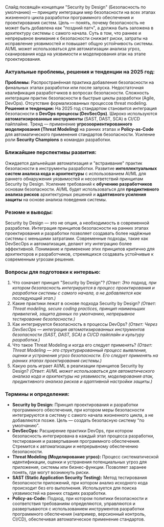 Слайд посвящён концепции "Security by Design" (Безопасность по умолчанию) — принципу интеграции мер безопасности на всех этапах жизненного цикла разработки программного обеспечения и проектирования систем. Цель — понять, почему безопасность не может быть добавлена как "поздний патч", а должна быть заложена в архитектуру системы с самого начала. Суть в том, что раннее и непрерывное внимание к безопасности снижает риски, затраты на исправление уязвимостей и повышает общую устойчивость системы. AI/ML может использоваться для автоматизации анализа угроз, сканирования кода на уязвимости и моделирования атак на этапе проектирования.

### **Актуальные проблемы, решения и тенденции на 2025 год:**
**Проблемы:** Распространённая практика добавления безопасности на финальных этапах разработки или после запуска. Недостаточная квалификация разработчиков в вопросах безопасности. Сложность интеграции практик безопасности в быстрые циклы разработки (Agile, DevOps). Отсутствие формализованных процессов threat modeling.
**Решения и тенденции:** На 2025 год стандартом становится интеграция безопасности в **DevOps процессы (DevSecOps)**. Широко используются **автоматизированные инструменты** (SAST, DAST, SCA) в CI/CD пайплайне. Тренд — применение **угрозоориентированного моделирования (Threat Modeling)** на ранних этапах и **Policy-as-Code** для автоматического применения стандартов безопасности. Усиление роли **Security Champions** в командах разработки.

### **Ближайшие перспективы развития:**
Ожидается дальнейшая автоматизация и "встраивание" практик безопасности в инструменты разработки. Развитие **интеллектуальных систем анализа кода и архитектуры** с использованием AI/ML для раннего обнаружения уязвимостей и несоответствий принципам Security by Design. Усиление требований к **обучению разработчиков** основам безопасности. AI/ML будет использоваться для **предиктивного анализа рисков** архитектурных решений и **адаптивного усиления защиты** на основе анализа поведения системы.

### **Резюме и выводы:**
Security by Design — это не опция, а необходимость в современной разработке. Интеграция принципов безопасности на ранних этапах проектирования и разработки позволяет создавать более надёжные системы с меньшими затратами. Современные подходы, такие как DevSecOps и автоматизация, делают эту интеграцию более эффективной. Понимание и применение этих принципов критично для архитекторов и разработчиков, стремящихся создавать устойчивые к современным угрозам решения.

### **Вопросы для подготовки к интервью:**
1.  Что означает принцип "Security by Design"? *(Ответ: Это подход, при котором безопасность интегрируется в процесс проектирования и разработки системы с самого начала, а не добавляется как последующий этап.)*
2.  Какие практики лежат в основе подхода Security by Design? *(Ответ: Threat modeling, secure coding practices, принцип наименьших привилегий, защита данных по умолчанию, непрерывное тестирование безопасности.)*
3.  Как интегрируется безопасность в процессы DevOps? *(Ответ: Через DevSecOps — интеграция автоматизированных инструментов безопасности (SAST, DAST, SCA) в CI/CD пайплайн и культуру разработки.)*
4.  Что такое Threat Modeling и когда его следует применять? *(Ответ: Threat Modeling — это структурированный процесс выявления, оценки и устранения угроз безопасности. Его следует применять на ранних этапах проектирования системы.)*
5.  Какую роль играет AI/ML в реализации принципов Security by Design? *(Ответ: AI/ML может использоваться для автоматического анализа кода и архитектуры на уязвимости, моделирования атак, предиктивного анализа рисков и адаптивной настройки защиты.)*

### **Термины и определения:**
*   **Security by Design:** Принцип проектирования и разработки программного обеспечения, при котором меры безопасности интегрируются в систему с самого начала жизненного цикла, а не добавляются позже. Цель — создать безопасную систему "по умолчанию".
*   **DevSecOps:** Расширение практики DevOps, при котором безопасность интегрирована в каждый этап процесса разработки, тестирования и развертывания программного обеспечения. Стремится к автоматизации и непрерывному обеспечению безопасности.
*   **Threat Modeling (Моделирование угроз):** Процесс систематической идентификации, оценки и устранения потенциальных угроз для приложения, системы или бизнес-функции. Позволяет заранее понять, где могут возникнуть риски.
*   **SAST (Static Application Security Testing):** Метод тестирования безопасности приложений, при котором анализ исходного кода происходит без его выполнения. Используется для поиска уязвимостей на ранних стадиях разработки.
*   **Policy-as-Code:** Подход, при котором политики безопасности и соответствия требованиям определяются, управляются и развертываются с использованием инструментов разработки программного обеспечения (например, версионный контроль, CI/CD), обеспечивая автоматическое применение стандартов.